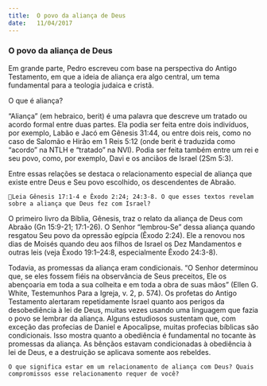 ```yaml
---
title:  O povo da aliança de Deus
date:   11/04/2017
---
```


### O povo da aliança de Deus

Em grande parte, Pedro escreveu com base na perspectiva do Antigo Testamento, em que a ideia de aliança era algo central, um tema fundamental para a teologia judaica e cristã.

O que é aliança?

“Aliança” (em hebraico, berit) é uma palavra que descreve um tratado ou acordo formal entre duas partes. Ela podia ser feita entre dois indivíduos, por exemplo, Labão e Jacó em Gênesis 31:44, ou entre dois reis, como no caso de Salomão e Hirão em 1 Reis 5:12 (onde berit é traduzida como “acordo” na NTLH e “tratado” na NVI). Podia ser feita também entre um rei e seu povo, como, por exemplo, Davi e os anciãos de Israel (2Sm 5:3).

Entre essas relações se destaca o relacionamento especial de aliança que existe entre Deus e Seu povo escolhido, os descendentes de Abraão.

`Leia Gênesis 17:1-4 e Êxodo 2:24; 24:3-8. O que esses textos revelam sobre a aliança que Deus fez com Israel?`

O primeiro livro da Bíblia, Gênesis, traz o relato da aliança de Deus com Abraão (Gn 15:9-21; 17:1-26). O Senhor “lembrou-Se” dessa aliança quando resgatou Seu povo da opressão egípcia (Êxodo 2:24). Ele a renovou nos dias de Moisés quando deu aos filhos de Israel os Dez Mandamentos e outras leis (veja Êxodo 19:1–24:8, especialmente Êxodo 24:3-8).

Todavia, as promessas da aliança eram condicionais. “O Senhor determinou que, se eles fossem fiéis na observância de Seus preceitos, Ele os abençoaria em toda a sua colheita e em toda a obra de suas mãos” (Ellen G. White, Testemunhos Para a Igreja, v. 2, p. 574). Os profetas do Antigo Testamento alertaram repetidamente Israel quanto aos perigos da desobediência à lei de Deus, muitas vezes usando uma linguagem que fazia o povo se lembrar da aliança. Alguns estudiosos sustentam que, com exceção das profecias de Daniel e Apocalipse, muitas profecias bíblicas são condicionais. Isso mostra quanto a obediência é fundamental no tocante às promessas da aliança. As bênçãos estavam condicionadas à obediência à lei de Deus, e a destruição se aplicava somente aos rebeldes.

`O que significa estar em um relacionamento de aliança com Deus? Quais compromissos esse relacionamento requer de você?`